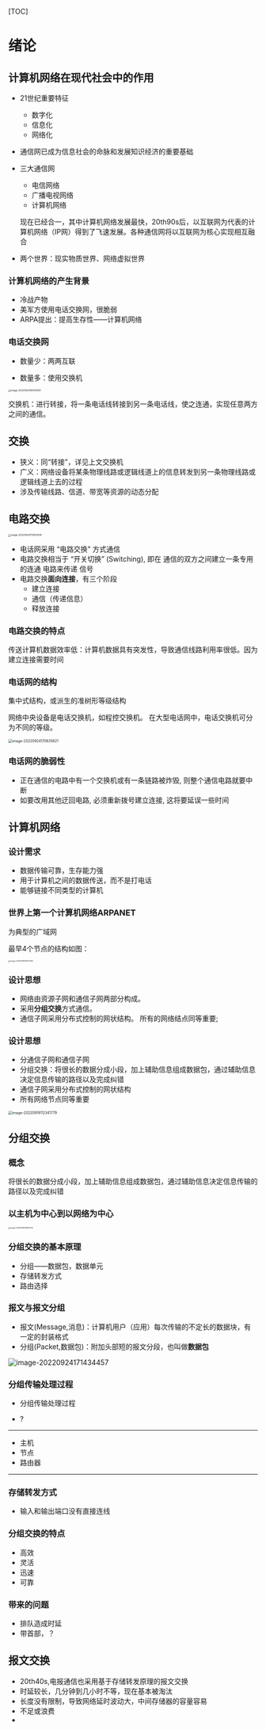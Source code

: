 [TOC] 

# 绪论

## 计算机网络在现代社会中的作用

- 21世纪重要特征
  - 数字化
  - 信息化
  - 网络化

- 通信网已成为信息社会的命脉和发展知识经济的重要基础

- 三大通信网

  - 电信网络
  - 广播电视网络
  - 计算机网络

  现在已经合一，其中计算机网络发展最快，20th90s后，以互联网为代表的计算机网络（IP网）得到了飞速发展。各种通信网将以互联网为核心实现相互融合

- 两个世界：现实物质世界、网络虚拟世界

### 计算机网络的产生背景

- 冷战产物
- 美军方使用电话交换网，很脆弱
- ARPA提出：提高生存性——计算机网络

### 电话交换网

- 数量少：两两互联

- 数量多：使用交换机

<img src="https://mypic-1312707183.cos.ap-nanjing.myqcloud.com/image-20220924165515691.png" alt="image-20220924165515691" style="zoom:33%;" />

交换机：进行转接，将一条电话线转接到另一条电话线，使之连通，实现任意两方之间的通信。

## 交换

- 狭义：同“转接”，详见上文交换机
- 广义：网络设备将某条物理线路或逻辑线道上的信息转发到另一条物理线路或逻辑线道上去的过程
- 涉及传输线路、信道、带宽等资源的动态分配

## 电路交换

<img src="https://mypic-1312707183.cos.ap-nanjing.myqcloud.com/image-20220924170554508.png" alt="image-20220924170554508" style="zoom:33%;" />

- 电话网采用 “电路交换” 方式通信
- 电路交换相当于 “开关切换” (Switching), 即在 通信的双方之间建立一条专用的连通 电路来传递 信号
- 电路交换**面向连接**，有三个阶段
  - 建立连接
  - 通信（传递信息）
  - 释放连接

### 电路交换的特点

传送计算机数据效率低：计算机数据具有突发性，导致通信线路利用率很低。因为建立连接需要时间

### 电话网的结构

集中式结构，或派生的准树形等级结构

网络中央设备是电话交换机，如程控交换机。 在大型电话网中，电话交换机可分为不同的等级。

<img src="https://mypic-1312707183.cos.ap-nanjing.myqcloud.com/image-20220924170635821.png" alt="image-20220924170635821" style="zoom: 50%;" />

### 电话网的脆弱性

- 正在通信的电路中有一个交换机或有一条链路被炸毁, 则整个通信电路就要中断
- 如要改用其他迂回电路, 必须重新拨号建立连接, 这将要延误一些时间

## 计算机网络

### 设计需求

- 数据传输可靠，生存能力强
- 用于计算机之间的数据传送，而不是打电话
- 能够链接不同类型的计算机

### 世界上第一个计算机网络ARPANET

为典型的广域网

最早4个节点的结构如图：

<img src="https://mypic-1312707183.cos.ap-nanjing.myqcloud.com/image-20220919112037976.png" alt="image-20220919112037976" style="zoom: 25%;" />

### 设计思想

- 网络由资源子网和通信子网两部分构成。
- 采用**分组交换**方式通信。
- 通信子网采用分布式控制的网状结构。 所有的网络结点同等重要;

### 设计思想

- 分通信子网和通信子网
- 分组交换：将很长的数据分成小段，加上辅助信息组成数据包，通过辅助信息决定信息传输的路径以及完成纠错
- 通信子网采用分布式控制的网状结构
- 所有网络节点同等重要

<img src="https://mypic-1312707183.cos.ap-nanjing.myqcloud.com/image-20220919112341779.png" alt="image-20220919112341779" style="zoom: 50%;" />

## 分组交换

### 概念

将很长的数据分成小段，加上辅助信息组成数据包，通过辅助信息决定信息传输的路径以及完成纠错

### 以主机为中心到以网络为中心

<img src="https://mypic-1312707183.cos.ap-nanjing.myqcloud.com/image-20220919112843702.png" alt="image-20220919112843702" style="zoom: 25%;" />

### 分组交换的基本原理

- 分组——数据包，数据单元
- 存储转发方式
- 路由选择

### 报文与报文分组

- 报文(Message,消息)：计算机用户（应用）每次传输的不定长的数据块，有一定的封装格式
- 分组(Packet,数据包)：附加头部短的报文分段，也叫做**数据包**

![image-20220924171434457](https://mypic-1312707183.cos.ap-nanjing.myqcloud.com/image-20220924171434457.png)

### 分组传输处理过程

- 分组传输处理过程

- ?

---

- 主机
- 节点
- 路由器

---

### 存储转发方式

- 输入和输出端口没有直接连线



### 分组交换的特点

- 高效
- 灵活
- 迅速
- 可靠

### 带来的问题

- 排队造成时延
- 带首部，？



## 报文交换

- 20th40s,电报通信也采用基于存储转发原理的报文交换
- 时延较长，几分钟到几小时不等，现在基本被淘汰
- 长度没有限制，导致网络延时波动大，中间存储器的容量容易
- 不足或浪费
- 





